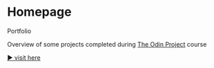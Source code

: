 # Homepage

Portfolio

Overview of some projects completed during [The Odin Project](https://www.theodinproject.com/) course

[:arrow_forward: visit here](https://andrij-kolomijec.github.io/Homepage/)
